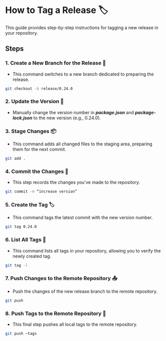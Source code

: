 # How to Tag a Release 🏷️

This guide provides step-by-step instructions for tagging a new release in your repository.

## Steps

### 1. Create a New Branch for the Release 🌿

- This command switches to a new branch dedicated to preparing the release.

```bash
git checkout -b release/0.24.0
```

### 2. Update the Version 🔢

- Manually change the version number in **_package.json_** and **_package-lock.json_** to the new version (e.g., 0.24.0).

### 3. Stage Changes 📦

- This command adds all changed files to the staging area, preparing them for the next commit.

```bash
git add .
```

### 4. Commit the Changes 💾

- This step records the changes you've made to the repository.

```bash
git commit -m “increase version”
```

### 5. Create the Tag 🏷️

- This command tags the latest commit with the new version number.

```bash
git tag 0.24.0
```

### 6. List All Tags 📑

- This command lists all tags in your repository, allowing you to verify the newly created tag.

```bash
git tag -l
```

### 7. Push Changes to the Remote Repository 📤

- Push the changes of the new release branch to the remote repository.

```bash
git push
```

### 8. Push Tags to the Remote Repository 🚀

- This final step pushes all local tags to the remote repository.

```bash
git push —tags
```
